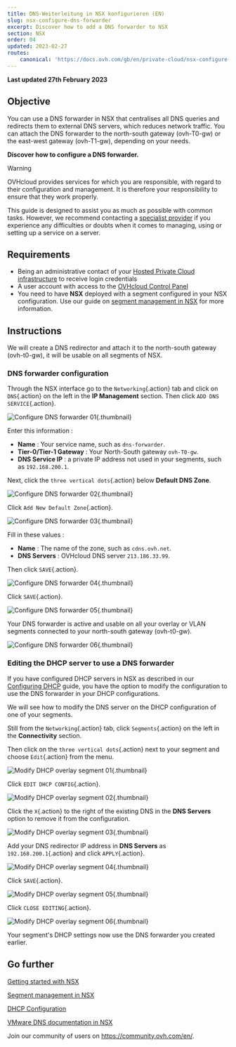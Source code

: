 ```yaml
---
title: DNS-Weiterleitung in NSX konfigurieren (EN)
slug: nsx-configure-dns-forwarder
excerpt: Discover how to add a DNS forwarder to NSX
section: NSX
order: 04
updated: 2023-02-27
routes:
    canonical: 'https://docs.ovh.com/gb/en/private-cloud/nsx-configure-dns-forwarder/'
---
```


**Last updated 27th February 2023**

## Objective

You can use a DNS forwarder in NSX that centralises all DNS queries and redirects them to external DNS servers, which reduces network traffic. You can attach the DNS forwarder to the north-south gateway (ovh-T0-gw) or the east-west gateway (ovh-T1-gw), depending on your needs.

**Discover how to configure a DNS forwarder.**

> [!warning]
> OVHcloud provides services for which you are responsible, with regard to their configuration and management. It is therefore your responsibility to ensure that they work properly.
>
> This guide is designed to assist you as much as possible with common tasks. However, we recommend contacting a [specialist provider](https://partner.ovhcloud.com/en-gb/) if you experience any difficulties or doubts when it comes to managing, using or setting up a service on a server.
>

## Requirements

- Being an administrative contact of your [Hosted Private Cloud infrastructure](https://www.ovhcloud.com/de/enterprise/products/hosted-private-cloud/) to receive login credentials
- A user account with access to the [OVHcloud Control Panel](https://www.ovh.com/auth/?action=gotomanager&from=https://www.ovh.de/&ovhSubsidiary=de)
- You need to have **NSX** deployed with a segment configured in your NSX configuration. Use our guide on [segment management in NSX](https://docs.ovh.com/de/private-cloud/nsx-segment-management/) for more information.

## Instructions

We will create a DNS redirector and attach it to the north-south gateway (ovh-t0-gw), it will be usable on all segments of NSX.

### DNS forwarder configuration

Through the NSX interface go to the `Networking`{.action} tab and click on `DNS`{.action} on the left in the **IP Management** section. Then click `ADD DNS SERVICE`{.action}.

![Configure DNS forwarder 01](images/01-configure-dns-forwarder01.png){.thumbnail}

Enter this information :

- **Name** : Your service name, such as `dns-forwarder`.
- **Tier-0/Tier-1 Gateway** : Your North-South gateway `ovh-T0-gw`.
- **DNS Service IP** : a private IP address not used in your segments, such as `192.168.200.1`.

Next, click the `three vertical dots`{.action} below **Default DNS Zone**.

![Configure DNS forwarder 02](images/01-configure-dns-forwarder02.png){.thumbnail}

Click `Add New Default Zone`{.action}.

![Configure DNS forwarder 03](images/01-configure-dns-forwarder03.png){.thumbnail}

Fill in these values :

- **Name** : The name of the zone, such as `cdns.ovh.net`.
- **DNS Servers** : OVHcloud DNS server `213.186.33.99`.

Then click `SAVE`{.action}.

![Configure DNS forwarder 04](images/01-configure-dns-forwarder04.png){.thumbnail}

Click `SAVE`{.action}.

![Configure DNS forwarder 05](images/01-configure-dns-forwarder05.png){.thumbnail}

Your DNS forwarder is active and usable on all your overlay or VLAN segments connected to your north-south gateway (ovh-t0-gw).

![Configure DNS forwarder 06](images/01-configure-dns-forwarder06.png){.thumbnail}

### Editing the DHCP server to use a DNS forwarder

If you have configured DHCP servers in NSX as described in our [Configuring DHCP](https://docs.ovh.com/de/private-cloud/nsx-dhcp-configuration/) guide, you have the option to modify the configuration to use the DNS forwarder in your DHCP configurations.

We will see how to modify the DNS server on the DHCP configuration of one of your segments.

Still from the `Networking`{.action} tab, click `Segments`{.action} on the left in the **Connectivity** section. 

Then click on the `three vertical dots`{.action} next to your segment and choose `Edit`{.action} from the menu.

![Modify DHCP overlay segment 01](images/02-modify-dhcp-overlay-segment01.png){.thumbnail}

Click `EDIT DHCP CONFIG`{.action}.

![Modify DHCP overlay segment 02](images/02-modify-dhcp-overlay-segment02.png){.thumbnail}

Click the `X`{.action} to the right of the existing DNS in the **DNS Servers** option to remove it from the configuration.

![Modify DHCP overlay segment 03](images/02-modify-dhcp-overlay-segment03.png){.thumbnail}

Add your DNS redirector IP address in **DNS Servers** as `192.168.200.1`{.action} and click `APPLY`{.action}.

![Modify DHCP overlay segment 04](images/02-modify-dhcp-overlay-segment04.png){.thumbnail}

Click `SAVE`{.action}.

![Modify DHCP overlay segment 05](images/02-modify-dhcp-overlay-segment05.png){.thumbnail}

Click `CLOSE EDITING`{.action}.

![Modify DHCP overlay segment 06](images/02-modify-dhcp-overlay-segment06.png){.thumbnail}

Your segment's DHCP settings now use the DNS forwarder you created earlier.

## Go further <a name="gofurther"></a>

[Getting started with NSX](https://docs.ovh.com/de/private-cloud/nsx-first-steps/)

[Segment management in NSX](https://docs.ovh.com/de/private-cloud/nsx-segment-management/)

[DHCP Configuration](https://docs.ovh.com/de/private-cloud/nsx-dhcp-configuration)

[VMware DNS documentation in NSX](https://docs.vmware.com/en/VMware-NSX-Data-Center/3.2/administration/GUID-A0172881-BB25-4992-A499-14F9BE3BE7F2.html)

Join our community of users on <https://community.ovh.com/en/>.
